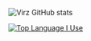 ![Virz GitHub stats](https://github-readme-stats.vercel.app/api?username=Virz12&theme=tokyonight&show_icons=true)


[![Top Language I Use](https://github-readme-stats.vercel.app/api/top-langs/?username=Virz12)](https://github.com/anuraghazra/github-readme-stats)
